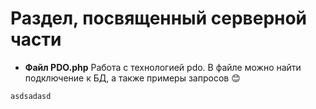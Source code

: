 # Раздел, посвященный серверной части

- **Файл PDO.php**
Работа с технологией pdo.
В файле можно найти подключение к БД, а также примеры запросов
:blush:


`asdsadasd`
